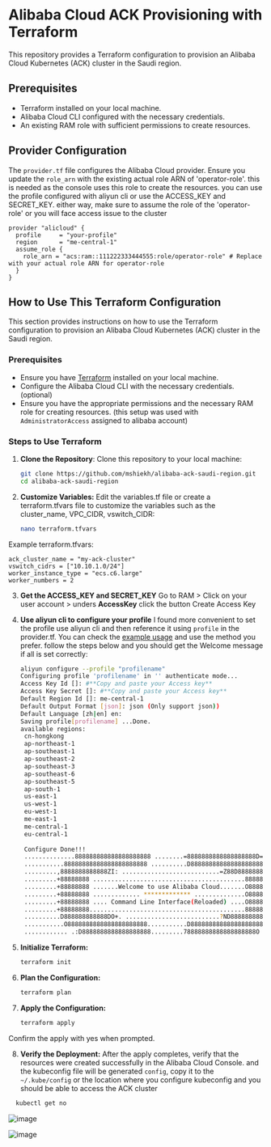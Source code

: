 # Alibaba Cloud ACK Provisioning with Terraform

This repository provides a Terraform configuration to provision an Alibaba Cloud Kubernetes (ACK) cluster in the Saudi region. 

## Prerequisites

- Terraform installed on your local machine.
- Alibaba Cloud CLI configured with the necessary credentials.
- An existing RAM role with sufficient permissions to create resources.

## Provider Configuration

The `provider.tf` file configures the Alibaba Cloud provider. Ensure you update the `role_arn` with the existing actual role ARN of 'operator-role'. this is needed as the console uses this role to create the resources. you can use the profile configured with aliyun cli or use the ACCESS_KEY and SECRET_KEY. either way, make sure to assume the role of the 'operator-role' or you will face access issue to the cluster

```hcl
provider "alicloud" {
  profile     = "your-profile"
  region      = "me-central-1"
  assume_role {
    role_arn = "acs:ram::111222333444555:role/operator-role" # Replace with your actual role ARN for operator-role
  }
}
```
## How to Use This Terraform Configuration

This section provides instructions on how to use the Terraform configuration to provision an Alibaba Cloud Kubernetes (ACK) cluster in the Saudi region.

### Prerequisites

- Ensure you have [Terraform](https://www.terraform.io/downloads.html) installed on your local machine.
- Configure the Alibaba Cloud CLI with the necessary credentials. (optional)
- Ensure you have the appropriate permissions and the necessary RAM role for creating resources. (this setup was used with `AdministratorAccess` assigned to alibaba account)

### Steps to Use Terraform

1. **Clone the Repository**:
   Clone this repository to your local machine:
   ```bash
   git clone https://github.com/mshiekh/alibaba-ack-saudi-region.git
   cd alibaba-ack-saudi-region
2. **Customize Variables:**
   Edit the variables.tf file or create a terraform.tfvars file to customize the variables such as the cluster_name, VPC_CIDR, vswitch_CIDR:
   ```bash
   nano terraform.tfvars

Example terraform.tfvars:

  ```hcl
  ack_cluster_name = "my-ack-cluster"
  vswitch_cidrs = ["10.10.1.0/24"]
  worker_instance_type = "ecs.c6.large"
  worker_numbers = 2
  ```
3. **Get the ACCESS_KEY and SECRET_KEY**
   Go to RAM > Click on your user account > unders **AccessKey** click  the button Create Access Key

4. **Use aliyun cli to configure your profile**
   I found more convenient to set the profile use aliyun cli and then reference it using  `profile` in the provider.tf. You can check the [example usage](https://registry.terraform.io/providers/aliyun/alicloud/latest/docs#example-usage) and use the method you prefer.
   follow the steps below and you should get the Welcome message if all is set correctly:
   ```bash
   aliyun configure --profile "profilename"
   Configuring profile 'profilename' in '' authenticate mode...
   Access Key Id []: #**Copy and paste your Access key**
   Access Key Secret []: #**Copy and paste your Access key**
   Default Region Id []: me-central-1
   Default Output Format [json]: json (Only support json))
   Default Language [zh|en] en:
   Saving profile[profilename] ...Done.
   available regions:
    cn-hongkong
    ap-northeast-1
    ap-southeast-1
    ap-southeast-2
    ap-southeast-3
    ap-southeast-6
    ap-southeast-5
    ap-south-1
    us-east-1
    us-west-1
    eu-west-1
    me-east-1
    me-central-1
    eu-central-1
    
    Configure Done!!!
    ..............888888888888888888888 ........=8888888888888888888D=..............
    ...........88888888888888888888888 ..........D8888888888888888888888I...........
    .........,8888888888888ZI: ...........................=Z88D8888888888D..........
    .........+88888888 ..........................................88888888D..........
    .........+88888888 .......Welcome to use Alibaba Cloud.......O8888888D..........
    .........+88888888 ............. ************* ..............O8888888D..........
    .........+88888888 .... Command Line Interface(Reloaded) ....O8888888D..........
    .........+88888888...........................................88888888D..........
    ..........D888888888888DO+. ..........................?ND888888888888D..........
    ...........O8888888888888888888888...........D8888888888888888888888=...........
    ............ .:D8888888888888888888.........78888888888888888888O ..............
    ```
5. **Initialize Terraform:**
   ```bash
   terraform init
   ```
6. **Plan the Configuration:**
   ```bash
   terraform plan
   ```

7. **Apply the Configuration:**
   ```bash
   terraform apply
   ```

Confirm the apply with yes when prompted.

8. **Verify the Deployment:**
  After the apply completes, verify that the resources were created successfully in the Alibaba Cloud Console. and the kubeconfig file will be generated `config`, copy it to the `~/.kube/config` or the location where you configure kubeconfig and you should be able to access the ACK cluster
```bash
  kubectl get no
```
  ![image](https://github.com/mshiekh/alibaba-ack-saudi-region/assets/66517402/5086401a-ed84-4821-b161-4892b444d371)


![image](https://github.com/mshiekh/alibaba-ack-saudi-region/assets/66517402/3c0bbba3-e5b7-4e95-8214-7e8beca82e89)



